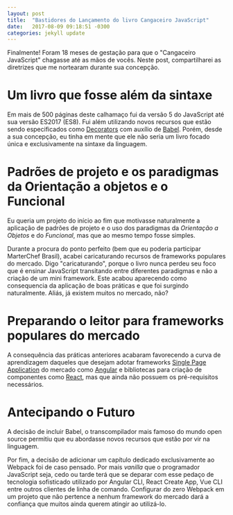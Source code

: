 ```yaml
---
layout: post
title:  "Bastidores do Lançamento do livro Cangaceiro JavaScript"
date:   2017-08-09 09:18:51 -0300
categories: jekyll update
---
```


Finalmente! Foram 18 meses de gestação para que o "Cangaceiro JavaScript" chagasse até as mãos de vocês. Neste post, compartilharei as diretrizes que me nortearam durante sua concepção. 

# Um livro que fosse além da sintaxe

Em mais de 500 páginas deste calhamaço fui da versão 5 do JavaScript até sua versão ES2017 (ES8). Fui além utilizando novos recursos que estão sendo especificados como <a href="https://github.com/tc39/proposal-decorators">Decorators</a> com auxílio de <a href="https://babeljs.io/">Babel</a>. Porém, desde a sua concepção, eu tinha em mente que ele não seria um livro focado única e exclusivamente na sintaxe da linguagem.

# Padrões de projeto e os paradigmas da Orientação a objetos e o Funcional

Eu queria um projeto do início ao fim que motivasse naturalmente a aplicação de padrões de projeto e o uso dos paradigmas da *Orientação a Objetos* e do *Funcional*, mas que ao mesmo tempo fosse simples. 

Durante a procura do ponto perfeito (bem que eu poderia participar MarterChef Brasil), acabei caricaturando recursos de frameworks populares do mercado. Digo "caricaturando", porque o livro nunca perdeu seu foco que é ensinar JavaScript transitando entre diferentes paradigmas e não a criação de um mini framework. Este acabou aparecendo como consequencia da aplicação de boas práticas e que foi surgindo naturalmente. Aliás, já existem muitos no mercado, não?

# Preparando o leitor para frameworks populares do mercado

A consequência das práticas anteriores acabaram favorecendo a curva de aprendizagem daqueles que desejam adotar frameworks <a href="http://hipsters.tech/single-page-applications-hipsters-16/" target="_blank">Single Page Application</a> do mercado como <a href="https://angular.io/" target="_blank">Angular</a> e bibliotecas para criação de componentes como <a href="https://facebook.github.io/react/">React</a>, mas que ainda não possuem os pré-requisitos necessários.

# Antecipando o Futuro

A decisão de incluir Babel, o transcompilador mais famoso do mundo open source permitiu que eu abordasse novos recursos que estão por vir na linguagem.


Por fim, a decisão de adicionar um capítulo dedicado exclusivamente ao Webpack foi de caso pensado. Por mais *vanilla* que o programador JavaScript seja, cedo ou tarde terá que se deparar com esse pedaço de tecnologia sofisticado utilizado por Angular CLI, React Create App, Vue CLI entre outros clientes de linha de comando. Configurar do zero Webpack em um projeto que não pertence a nenhum framework do mercado dará a confiança que muitos ainda querem atingir ao utilizá-lo.


